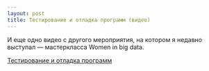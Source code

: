 ```yaml
---
layout: post
title: Тестирование и отладка программ (видео)
---
```


И еще одно видео с другого мероприятия, на котором я недавно выступал —
мастеркласса Women in big data.

[Тестирование и отладка программ](https://www.youtube.com/watch?v=8KMMrFrCF7U)
